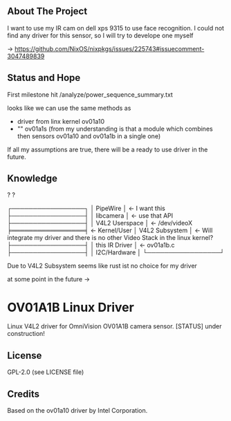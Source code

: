 
<!-- ABOUT THE PROJECT -->
## About The Project

I want to use my IR cam on dell xps 9315 to use face recognition.
I could not find any driver for this sensor, so I will try to develope one myself

-> https://github.com/NixOS/nixpkgs/issues/225743#issuecomment-3047489839


## Status and Hope 
First milestone hit /analyze/power_sequence_summary.txt

looks like we can use the same methods as 
- driver from linx kernel ov01a10
- "" ov01a1s (from my understanding is that a module which combines then sensors ov01a10 and ov01a1b in a single one)

If all my assumptions are true, there will be a ready to use driver in the future.

## Knowledge
? ?

┌─────────────────┐
│    PipeWire     │  <- I want this 
├─────────────────┤
│    libcamera    │  <- use that API
├─────────────────┤
│  V4L2 Userspace │  <- /dev/videoX
╞═════════════════╡ ← Kernel/User 
│  V4L2 Subsystem │  <- Will integrate my driver and there is no other Video Stack in the linux kernel?
├─────────────────┤
│  this IR Driver │  <- ov01a1b.c
├─────────────────┤
│   I2C/Hardware  │
└─────────────────┘

Due to V4L2 Subsystem seems like rust ist no choice for my driver

at some point in the future ->
# OV01A1B Linux Driver

Linux V4L2 driver for OmniVision OV01A1B camera sensor.
[STATUS] under construction!

## License
GPL-2.0 (see LICENSE file)

## Credits
Based on the ov01a10 driver by Intel Corporation.
